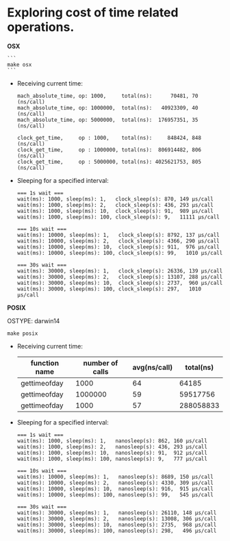 <h1>Exploring cost of time related operations.</h1>


**OSX**

    ```
    make osx
    ```

* Receiving current time:

    ```
    mach_absolute_time, op: 1000,     total(ns):      70481, 70 (ns/call)
    mach_absolute_time, op: 1000000,  total(ns):   40923309, 40 (ns/call)
    mach_absolute_time, op: 5000000,  total(ns):  176957351, 35 (ns/call)

    clock_get_time,     op : 1000,    total(ns):     848424, 848 (ns/call)
    clock_get_time,     op : 1000000, total(ns):  806914482, 806 (ns/call)
    clock_get_time,     op : 5000000, total(ns): 4025621753, 805 (ns/call)
    ```

* Sleeping for a specified interval:

    ```
    === 1s wait ===
    wait(ms): 1000, sleep(ms): 1,   clock_sleep(s): 870, 149 μs/call
    wait(ms): 1000, sleep(ms): 2,   clock_sleep(s): 436, 293 μs/call
    wait(ms): 1000, sleep(ms): 10,  clock_sleep(s): 91,  989 μs/call
    wait(ms): 1000, sleep(ms): 100, clock_sleep(s): 9,   11111 μs/call

    === 10s wait ===
    wait(ms): 10000, sleep(ms): 1,   clock_sleep(s): 8792, 137 μs/call
    wait(ms): 10000, sleep(ms): 2,   clock_sleep(s): 4366, 290 μs/call
    wait(ms): 10000, sleep(ms): 10,  clock_sleep(s): 911,  976 μs/call
    wait(ms): 10000, sleep(ms): 100, clock_sleep(s): 99,   1010 μs/call

    === 30s wait ===
    wait(ms): 30000, sleep(ms): 1,   clock_sleep(s): 26336, 139 μs/call
    wait(ms): 30000, sleep(ms): 2,   clock_sleep(s): 13107, 288 μs/call
    wait(ms): 30000, sleep(ms): 10,  clock_sleep(s): 2737,  960 μs/call
    wait(ms): 30000, sleep(ms): 100, clock_sleep(s): 297,   1010 μs/call
    ```

**POSIX**

OSTYPE: darwin14

```
make posix
```

* Receiving current time:

    | function name | number of calls | avg(ns/call) | total(ns) |
    |---------------|-----------------|--------------|-----------|
    | gettimeofday  | 1000            | 64           | 64185     |
    | gettimeofday  | 1000000         | 59           | 59517756  |
    | gettimeofday  | 1000            | 57           | 288058833 |

* Sleeping for a specified interval:

    ```
    === 1s wait ===
    wait(ms): 1000, sleep(ms): 1,   nanosleep(s): 862, 160 μs/call
    wait(ms): 1000, sleep(ms): 2,   nanosleep(s): 436, 293 μs/call
    wait(ms): 1000, sleep(ms): 10,  nanosleep(s): 91,  912 μs/call
    wait(ms): 1000, sleep(ms): 100, nanosleep(s): 9,   777 μs/call

    === 10s wait ===
    wait(ms): 10000, sleep(ms): 1,   nanosleep(s): 8689, 150 μs/call
    wait(ms): 10000, sleep(ms): 2,   nanosleep(s): 4330, 309 μs/call
    wait(ms): 10000, sleep(ms): 10,  nanosleep(s): 916,  915 μs/call
    wait(ms): 10000, sleep(ms): 100, nanosleep(s): 99,   545 μs/call

    === 30s wait ===
    wait(ms): 30000, sleep(ms): 1,   nanosleep(s): 26110, 148 μs/call
    wait(ms): 30000, sleep(ms): 2,   nanosleep(s): 13008, 306 μs/call
    wait(ms): 30000, sleep(ms): 10,  nanosleep(s): 2735,  968 μs/call
    wait(ms): 30000, sleep(ms): 100, nanosleep(s): 298,   496 μs/call
    ```
